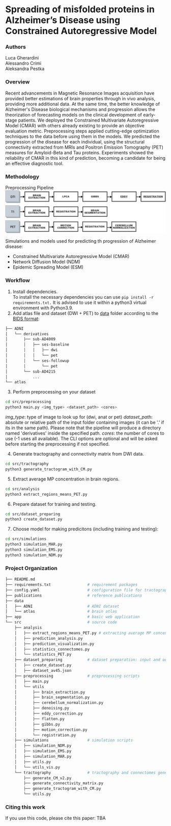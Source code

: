 # Spreading of misfolded proteins in Alzheimer’s Disease using Constrained Autoregressive Model

### Authors 
Luca Gherardini <br> 
Alessandro Crimi <br>
Aleksandra Pestka

### Overview 
Recent advancements in Magnetic Resonance Images acquisition have provided better estimations of brain properties through in vivo analysis, providing more additional data. At the same time, the better knowledge of Alzheimer's Disease biological mechanisms and progression allows the theorization of forecasting models on the clinical development of early-stage patients. We deployed the Constrained Multivariate Autoregressive Model (CMAR) with others already existing to provide an objective evaluation metric. Preprocessing steps applied cutting-edge optimization techniques to the data before using them in the models. We predicted the progression of the disease for each individual, using the structural connectivity extracted from MRIs and Positron Emission Tomography (PET) measures for Amyloid-Beta and Tau proteins. Experiments showed the reliability of CMAR in this kind of prediction, becoming a candidate for being an effective diagnostic tool.

### Methodology 
Preprocessing Pipeline
![Preprocessing Pipeline](images/Preprocessing_Pipeline.png)


Simulations and models used for predicting th progression of Alzheimer disease:
- Constrained Multivariate Autoregressive Model (CMAR)
- Network Diffusion Model (NDM)
- Epidemic Spreading Model (ESM)

### Workflow
1. Install dependencies.<br>
To install the necessary dependencies you can use ```pip install -r requirements.txt.``` It is advised to use it within a python3 virtual environment with Python3.9. 
2. Add atlas file and dataset (DWI + PET) to [data](data) folder according to the [BIDS format](https://bids.neuroimaging.io/):
```bash
├── ADNI
│   └── derivatives
│       ├── sub-AD4009
│       │   ├── ses-baseline
│       │   │   ├── dwi
│       │   │   └── pet
│       │   └── ses-followup
│       │       └── pet
│       └── sub-AD4215
│           ...
└── atlas
```
3. Perform preprocessing on your dataset
``` bash
cd src/preprocessing
python3 main.py <img_type> <dataset_path> <cores>
```
*img_type*: type of image to look up for (dwi, anat or pet)
*dataset_path*: absolute or relative path of the input folder containing images (it can be '.' if its in the same path). Please note that the pipeline will produce a directory named 'derivatives' inside the specified path.
*cores*: the number of cores to use (-1 uses all available).
The CLI options are optional and will be asked before starting the preprocessing if not specified.

4. Generate tractography and connectivity matrix from DWI data. 
``` bash
cd src/tractography
python3 generate_tractogram_with_CM.py 
```
5. Extract average MP concentration in brain regions. 
```bash
cd src/analysis
python3 extract_regions_means_PET.py
```
6. Prepare dataset for training and testing. 
```bash
cd src/dataset_preparing
python3 create_dataset.py
```
7. Choose model for making predicitons (including training and testing):
```bash
cd src/simulations
python3 simulation_MAR.py 
python3 simulation_EMS.py
python3 simulation_NDM.py
```


### Project Organization
```bash
├── README.md                                      
├── requirements.txt                # requirement packages
├── config.yaml                     # configuration file for tractography and connectome generation
├── publications                    # reference publications
├── data
│   ├── ADNI                        # ADNI dataset 
│   └── atlas                       # brain atlas
├── app                             # basic web application
└── src                             # source code 
    ├── analysis                   
    │   ├── extract_regions_means_PET.py # extracting average MP concentration from brain regions
    │   ├── prediction_analysis.py
    │   ├── prediction_visualization.py
    │   ├── statistics_connectomes.py
    │   └── statistics_PET.py
    ├── dataset_preparing           # dataset preparation: input and output for MAR and simulations 
    │   ├── create_dataset.py
    │   ├── dataset_av45.json
    ├── preprocessing               # preprocessing scripts 
    │   ├── main.py
    │   └── utils
    │       ├── brain_extraction.py
    │       ├── brain_segmentation.py
    │       ├── cerebellum_normalization.py
    │       ├── denoising.py
    │       ├── eddy_correction.py
    │       ├── flatten.py
    │       ├── gibbs.py
    │       ├── motion_correction.py
    │       └── registration.py
    ├── simulations                 # simulation scripts 
    │   ├── simulation_NDM.py 
    │   ├── simulation_EMS.py
    │   ├── simulation_MAR.py
    │   ├── utils.py
    │   └── utils_vis.py
    └── tractography                # tractography and connectomes generation 
        ├── generate_CM_v2.py
        ├── generate_connectivity_matrix.py
        ├── generate_tractogram_with_CM.py
        └── utils.py
```

### Citing this work
If you use this code, please cite this paper: TBA 